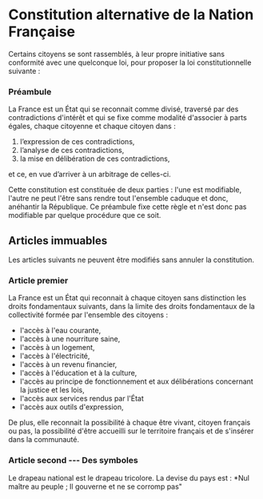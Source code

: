 # Constitution alternative de la Nation Française

Certains citoyens se sont rassemblés, à leur propre initiative sans conformité avec une quelconque loi, pour proposer la loi constitutionnelle suivante :

### Préambule

La France est un État qui se reconnait comme divisé, traversé par des contradictions d'intérêt et qui se fixe comme modalité d'associer à parts égales, chaque citoyenne et chaque citoyen dans :

 1. l’expression de ces contradictions,
 2. l’analyse de ces contradictions,
 3. la mise en délibération de ces contradictions,

et ce, en vue d’arriver à un arbitrage de celles-ci.

Cette constitution est constituée de deux parties : l'une est modifiable, l'autre ne peut l'être sans rendre tout l'ensemble caduque et donc, anéhantir la République. Ce préambule fixe cette règle et n'est donc pas modifiable par quelque procédure que ce soit.

## Articles immuables

Les articles suivants ne peuvent être modifiés sans annuler la constitution.

### Article premier

La France est un État qui reconnait à chaque citoyen sans distinction les droits fondamentaux suivants, dans la limite des droits fondamentaux de la collectivité formée par l'ensemble des citoyens :

 * l'accès à l'eau courante,
 * l'accès à une nourriture saine,
 * l'accès à un logement,
 * l'accès à l'électricité,
 * l'accès à un revenu financier,
 * l'accès à l'éducation et à la culture,
 * l'accès au principe de fonctionnement et aux délibérations concernant la justice et les lois,
 * l'accès aux services rendus par l'État
 * l'accès aux outils d'expression,

De plus, elle reconnait la possibilité à chaque être vivant, citoyen français ou pas, la possibilité d'être accueilli sur le territoire français et de s'insérer dans la communauté.

### Article second --- Des symboles

Le drapeau national est le drapeau tricolore.
La devise du pays est : *Nul maître au peuple ; Il gouverne et ne se corromp pas"

